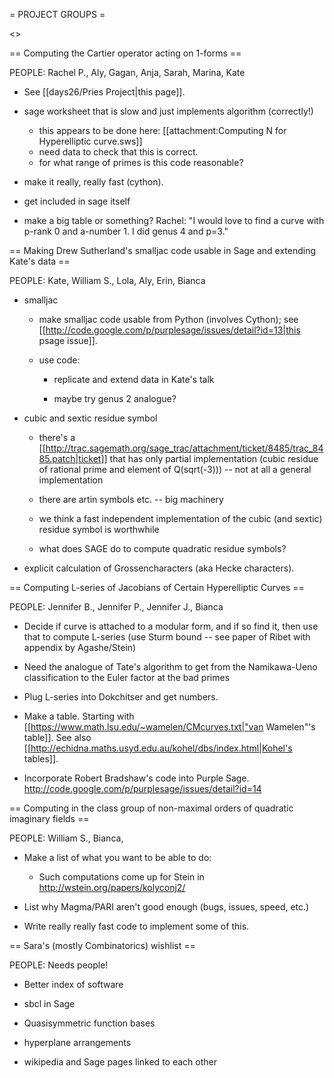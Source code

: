 = PROJECT GROUPS =

<<TableOfContents>>

== Computing the Cartier operator acting on 1-forms ==

PEOPLE: Rachel P., Aly, Gagan, Anja, Sarah, Marina, Kate

  * See [[days26/Pries Project|this page]].

  * sage worksheet that is slow and just implements algorithm (correctly!)
    * this appears to be done here: [[attachment:Computing N for Hyperelliptic curve.sws]]
    * need data to check that this is correct.
    * for what range of primes is this code reasonable?

  * make it really, really fast (cython). 

  * get included in sage itself

  * make a big table or something?   Rachel: "I would love to find a curve with p-rank 0 and a-number 1.   I did genus 4 and p=3."


== Making Drew Sutherland's smalljac code usable in Sage and extending Kate's data ==

PEOPLE: Kate, William S., Lola, Aly, Erin, Bianca

  * smalljac

      * make smalljac code usable from Python  (involves Cython); see [[http://code.google.com/p/purplesage/issues/detail?id=13|this psage issue]].

      * use code:
 
          - replicate and extend data in Kate's talk
 
          - maybe try genus 2 analogue?

  * cubic and sextic residue symbol

      * there's a [[http://trac.sagemath.org/sage_trac/attachment/ticket/8485/trac_8485.patch|ticket]] that has only partial implementation (cubic residue of rational prime and element of Q(sqrt(-3))) -- not at all a general implementation

      * there are artin symbols etc. -- big machinery

      * we think a fast independent implementation of the cubic (and sextic) residue symbol is worthwhile

      * what does SAGE do to compute quadratic residue symbols?

  * explicit calculation of Grossencharacters (aka Hecke characters). 


== Computing L-series of Jacobians of Certain Hyperelliptic Curves ==

PEOPLE: Jennifer B., Jennifer P., Jennifer J., Bianca

  * Decide if curve is attached to a modular form, and if so find it, then use that to compute L-series (use Sturm bound -- see paper of Ribet with appendix by Agashe/Stein)

  * Need the analogue of Tate's algorithm to get from the Namikawa-Ueno classification to the Euler factor at the bad primes

  * Plug L-series into Dokchitser and get numbers.

  * Make a table.  Starting with [[https://www.math.lsu.edu/~wamelen/CMcurves.txt|"van Wamelen"'s table]].  See also [[http://echidna.maths.usyd.edu.au/kohel/dbs/index.html|Kohel's tables]].

  * Incorporate Robert Bradshaw's code into Purple Sage.  http://code.google.com/p/purplesage/issues/detail?id=14


== Computing in the class group of non-maximal orders of quadratic imaginary fields ==

PEOPLE: William S., Bianca, 

  * Make a list of what you want to be able to do:
      - Such computations come up for Stein in http://wstein.org/papers/kolyconj2/

  * List why Magma/PARI aren't good enough (bugs, issues, speed, etc.)

  * Write really really fast code to implement some of this. 

  
== Sara's (mostly Combinatorics) wishlist ==

PEOPLE:  Needs people!

  * Better index of software
   
  * sbcl in Sage
    
  * Quasisymmetric function bases
  
  * hyperplane arrangements
  
  * wikipedia and Sage pages linked to each other
